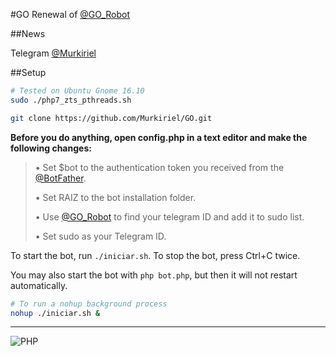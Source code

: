 ﻿#GO
Renewal of [@GO_Robot](https://telegram.me/GO_Robot)

##News

Telegram [@Murkiriel](http://telegram.me/Murkiriel)

##Setup

```bash
# Tested on Ubuntu Gnome 16.10
sudo ./php7_zts_pthreads.sh

git clone https://github.com/Murkiriel/GO.git
```

**Before you do anything, open config.php in a text editor and make the following changes:**

> • Set $bot to the authentication token you received from the [@BotFather](https://telegram.me/BotFather).
>
> • Set RAIZ to the bot installation folder.
>
> • Use [@GO_Robot](https://telegram.me/GO_Robot) to find your telegram ID and add it to sudo list.
>
> • Set sudo as your Telegram ID.

To start the bot, run `./iniciar.sh`. To stop the bot, press Ctrl+C twice.

You may also start the bot with `php bot.php`, but then it will not restart automatically.

```bash
# To run a nohup background process
nohup ./iniciar.sh &
```

* * *

![PHP](http://blog.continued-learning.com/wp-content/uploads/2016/06/php7.jpg)
